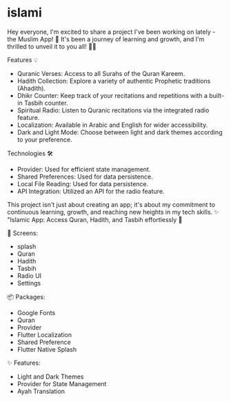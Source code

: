 # islami
 
Hey everyone, I'm excited to share a project I've been working on lately - the Muslim App! 🕌
It's been a journey of learning and growth, and I'm thrilled to unveil it to you all! 🙏🏻 

Features 💡
- Quranic Verses: Access to all Surahs of the Quran Kareem.
- Hadith Collection: Explore a variety of authentic Prophetic traditions (Ahadith).
- Dhikr Counter: Keep track of your recitations and repetitions with a built-in Tasbih counter.
- Spiritual Radio: Listen to Quranic recitations via the integrated radio feature.
- Localization: Available in Arabic and English for wider accessibility.
- Dark and Light Mode: Choose between light and dark themes according to your preference.

Technologies 🛠
-  Provider: Used for efficient state management.
- Shared Preferences: Used for data persistence.
- Local File Reading: Used for data persistence.
- API Integration: Utilized an API for the radio feature.

This project isn't just about creating an app; it's about my commitment to continuous learning, growth, and reaching new heights in my tech skills. ✨️
"Islamic App: Access Quran, Hadith, and Tasbih effortlessly 🕌

📱 Screens:
- splash
- Quran
- Hadith
- Tasbih
- Radio UI
- Settings

📦 Packages:
- Google Fonts
- Quran
- Provider
- Flutter Localization
- Shared Preference
- Flutter Native Splash

✨ Features:
- Light and Dark Themes
- Provider for State Management
- Ayah Translation

<div>
<img src=" " width="150" >
<img src=" " width="150" >
</div>




